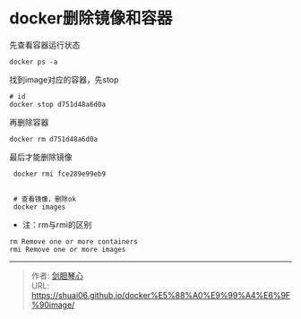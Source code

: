 # docker删除镜像和容器



  
先查看容器运行状态

```
docker ps -a
```

找到image对应的容器，先stop
```
# id
docker stop d751d48a6d0a

```

再删除容器
```
docker rm d751d48a6d0a
```

最后才能删除镜像
```
 docker rmi fce289e99eb9
 
 
 # 查看镜像，删除ok
 docker images
```



- 注：rm与rmi的区别
```
rm Remove one or more containers
rmi Remove one or more images
```

---

> 作者: [剑胆琴心](http://geoer.cn)  
> URL: https://shuai06.github.io/docker%E5%88%A0%E9%99%A4%E6%9F%90image/  

